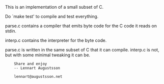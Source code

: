 This is an implementation of a small subset of C.

Do `make test' to compile and test everything.

parse.c contains a compiler that emits byte code for
the C code it reads on stdin.

interp.c contains the interpreter for the byte code.

parse.c is written in the same subset of C that it can
compile.  interp.c is not, but with some minimal tweaking
it can be.

        Share and enjoy
        -- Lennart Augustsson

        lennart@augustsson.net
